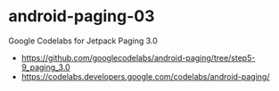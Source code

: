 # android-paging-03
 Google Codelabs for Jetpack Paging 3.0

 - https://github.com/googlecodelabs/android-paging/tree/step5-9_paging_3.0
 - https://codelabs.developers.google.com/codelabs/android-paging/
